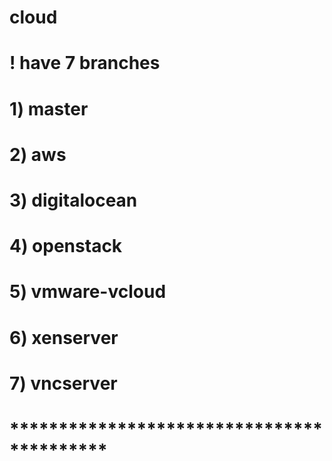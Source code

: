 # cloud

# ! have 7 branches
#
# 1) master
# 2) aws
# 3) digitalocean
# 4) openstack
# 5) vmware-vcloud
# 6) xenserver
# 7) vncserver

#
# ******************************************
